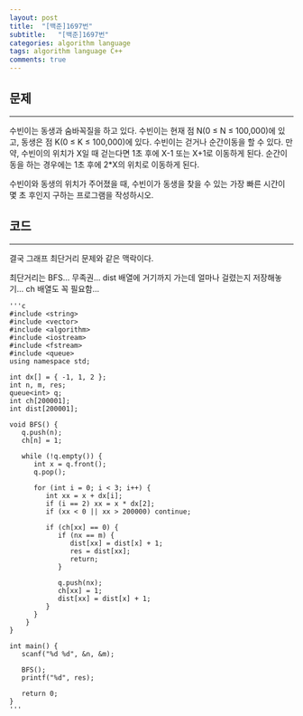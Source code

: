 ```yaml
---
layout: post
title:  "[백준]1697번"
subtitle:   "[백준]1697번"
categories: algorithm language 
tags: algorithm language C++
comments: true
---
```



## 문제
---
수빈이는 동생과 숨바꼭질을 하고 있다. 수빈이는 현재 점 N(0 ≤ N ≤ 100,000)에 있고, 동생은 점 K(0 ≤ K ≤ 100,000)에 있다. 수빈이는 걷거나 순간이동을 할 수 있다. 만약, 수빈이의 위치가 X일 때 걷는다면 1초 후에 X-1 또는 X+1로 이동하게 된다. 순간이동을 하는 경우에는 1초 후에 2*X의 위치로 이동하게 된다.

수빈이와 동생의 위치가 주어졌을 때, 수빈이가 동생을 찾을 수 있는 가장 빠른 시간이 몇 초 후인지 구하는 프로그램을 작성하시오.

## 코드
---

결국 그래프 최단거리 문제와 같은 맥락이다. 

최단거리는 BFS... 무족권... dist 배열에 거기까지 가는데 얼마나 걸렸는지 저장해놓기...  ch 배열도 꼭 필요함... 


    '''c
	#include <string>
	#include <vector>
	#include <algorithm>
	#include <iostream>
	#include <fstream>
	#include <queue>
	using namespace std;
	
	int dx[] = { -1, 1, 2 };
	int n, m, res;
	queue<int> q;
	int ch[200001];
	int dist[200001];
	
	void BFS() {
	   q.push(n);
	   ch[n] = 1;
	 
	   while (!q.empty()) {
	      int x = q.front();
	      q.pop();

	      for (int i = 0; i < 3; i++) {
	         int xx = x + dx[i];
	         if (i == 2) xx = x * dx[2];
	         if (xx < 0 || xx > 200000) continue;
	         
	         if (ch[xx] == 0) { 
	            if (nx == m) {
	               dist[xx] = dist[x] + 1;
	               res = dist[xx];
	               return;
	            }
	            
	            q.push(nx);
	            ch[xx] = 1;
	            dist[xx] = dist[x] + 1;
	         }
	      }
	    }
	}
	
	int main() {
	   scanf("%d %d", &n, &m);
	 
	   BFS();
	   printf("%d", res);
	
	   return 0;
	}
    '''

